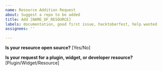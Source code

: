 ```yaml
---
name: Resource Addition Request
about: Suggest a repo to be added
title: Add [NAME_OF_RESOURCE]
labels: documentation, good first issue, hacktoberfest, help wanted
assignees: ''

---
```


**Is your resource open source?**
[Yes/No]

**Is your request for a plugin, widget, or developer resource?**
[Plugin/Widget/Resource]
